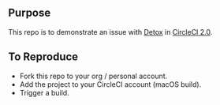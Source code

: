 ## Purpose

This repo is to demonstrate an issue with [Detox](https://github.com/wix/detox) in [CircleCI 2.0](https://circleci.com).

## To Reproduce

* Fork this repo to your org / personal account.
* Add the project to your CircleCI account (macOS build).
* Trigger a build.
